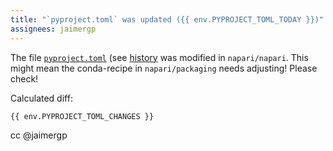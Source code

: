 ```yaml
---
title: "`pyproject.toml` was updated ({{ env.PYPROJECT_TOML_TODAY }})"
assignees: jaimergp
---
```


The file [`pyproject.toml`](https://github.com/napari/napari/blob/main/pyproject.toml) (see [history](https://github.com/napari/napari/commits/main/pyproject.toml) was modified in `napari/napari`. This might mean the conda-recipe in `napari/packaging` needs adjusting! Please check!

Calculated diff:

```diff
{{ env.PYPROJECT_TOML_CHANGES }}
```

cc @jaimergp
